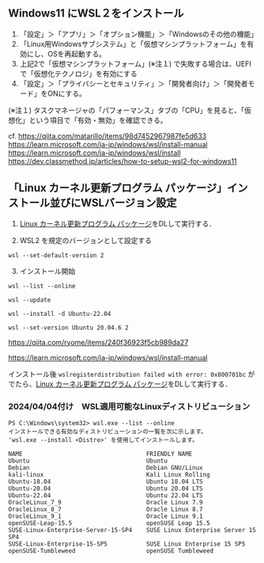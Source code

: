 ## Windows11 にWSL２をインストール



1. 「設定」＞「アプリ」＞「オプション機能」＞「Windowsのその他の機能」
2. 「Linux用Windowsサブシステム」と「仮想マシンプラットフォーム」を有効にし、OSを再起動する。
3. 上記2で「仮想マシンプラットフォーム」(※注１) で失敗する場合は、UEFIで「仮想化テクノロジ」を有効にする
4. 「設定」＞「プライバシーとセキュリティ」＞「開発者向け」＞「開発者モード」をONにする。

(※注１) タスクマネージャの「パフォーマンス」タブの「CPU」を見ると、「仮想化」という項目で「有効・無効」を確認できる。

cf.
https://qiita.com/matarillo/items/98d7452967987fe5d633
https://learn.microsoft.com/ja-jp/windows/wsl/install-manual
https://learn.microsoft.com/ja-jp/windows/wsl/install
https://dev.classmethod.jp/articles/how-to-setup-wsl2-for-windows11


## 「Linux カーネル更新プログラム パッケージ」インストール並びにWSLバージョン設定

1. [Linux カーネル更新プログラム パッケージ](https://learn.microsoft.com/ja-jp/windows/wsl/install-manual#step-4---download-the-linux-kernel-update-package)をDLして実行する．


2. WSL2 を規定のバージョンとして設定する

```
wsl --set-default-version 2
```

3. インストール開始

```
wsl --list --online

wsl --update

wsl --install -d Ubuntu-22.04

wsl --set-version Ubuntu 20.04.6 2

```


https://qiita.com/ryome/items/240f36923f5cb989da27

https://learn.microsoft.com/ja-jp/windows/wsl/install-manual

インストール後
`wslregisterdistribution failed with error: 0x800701bc`
がでたら、[Linux カーネル更新プログラム パッケージ](https://learn.microsoft.com/ja-jp/windows/wsl/install-manual#step-4---download-the-linux-kernel-update-package)をDLして実行する．



### 2024/04/04付け　WSL適用可能なLinuxディストリビューション

```
PS C:\Windows\system32> wsl.exe --list --online
インストールできる有効なディストリビューションの一覧を次に示します。
'wsl.exe --install <Distro>' を使用してインストールします。

NAME                                   FRIENDLY NAME
Ubuntu                                 Ubuntu
Debian                                 Debian GNU/Linux
kali-linux                             Kali Linux Rolling
Ubuntu-18.04                           Ubuntu 18.04 LTS
Ubuntu-20.04                           Ubuntu 20.04 LTS
Ubuntu-22.04                           Ubuntu 22.04 LTS
OracleLinux_7_9                        Oracle Linux 7.9
OracleLinux_8_7                        Oracle Linux 8.7
OracleLinux_9_1                        Oracle Linux 9.1
openSUSE-Leap-15.5                     openSUSE Leap 15.5
SUSE-Linux-Enterprise-Server-15-SP4    SUSE Linux Enterprise Server 15 SP4
SUSE-Linux-Enterprise-15-SP5           SUSE Linux Enterprise 15 SP5
openSUSE-Tumbleweed                    openSUSE Tumbleweed

```
